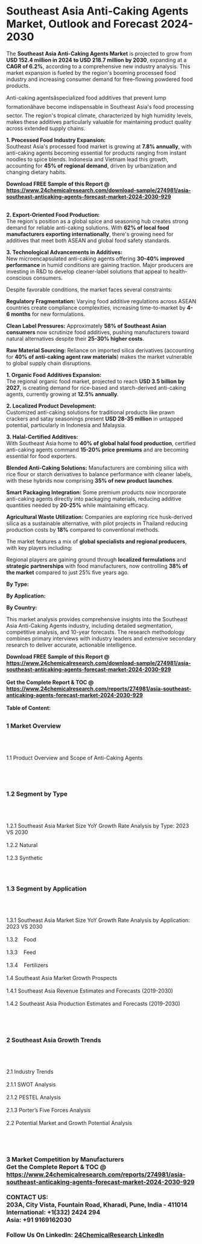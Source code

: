 <h1>Southeast Asia Anti-Caking Agents Market, Outlook and Forecast 2024-2030</h1><p>The <strong>Southeast Asia Anti-Caking Agents Market</strong> is projected to grow from <strong>USD 152.4 million in 2024 to USD 218.7 million by 2030</strong>, expanding at a <strong>CAGR of 6.2%</strong>, according to a comprehensive new industry analysis. This market expansion is fueled by the region's booming processed food industry and increasing consumer demand for free-flowing powdered food products.</p><p>Anti-caking agentsâspecialized food additives that prevent lump formationâhave become indispensable in Southeast Asia's food processing sector. The region's tropical climate, characterized by high humidity levels, makes these additives particularly valuable for maintaining product quality across extended supply chains.</p><p><strong>1. Processed Food Industry Expansion:</strong><br>
Southeast Asia's processed food market is growing at <strong>7.8% annually</strong>, with anti-caking agents becoming essential for products ranging from instant noodles to spice blends. Indonesia and Vietnam lead this growth, accounting for <strong>45% of regional demand</strong>, driven by urbanization and changing dietary habits.</p><div><b>Download FREE Sample of this Report @ 
            <a href="https://www.24chemicalresearch.com/download-sample/274981/asia-southeast-anticaking-agents-forecast-market-2024-2030-929">
            https://www.24chemicalresearch.com/download-sample/274981/asia-southeast-anticaking-agents-forecast-market-2024-2030-929</a></b></div><br><p><strong>2. Export-Oriented Food Production:</strong><br>
The region's position as a global spice and seasoning hub creates strong demand for reliable anti-caking solutions. With <strong>62% of local food manufacturers exporting internationally</strong>, there's growing need for additives that meet both ASEAN and global food safety standards.</p><p><strong>3. Technological Advancements in Additives:</strong><br>
New microencapsulated anti-caking agents offering <strong>30-40% improved performance</strong> in humid conditions are gaining traction. Major producers are investing in R&amp;D to develop cleaner-label solutions that appeal to health-conscious consumers.</p><p>Despite favorable conditions, the market faces several constraints:</p><p><strong>Regulatory Fragmentation:</strong> Varying food additive regulations across ASEAN countries create compliance complexities, increasing time-to-market by <strong>4-6 months</strong> for new formulations.</p><p><strong>Clean Label Pressures:</strong> Approximately <strong>58% of Southeast Asian consumers</strong> now scrutinize food additives, pushing manufacturers toward natural alternatives despite their <strong>25-30% higher costs</strong>.</p><p><strong>Raw Material Sourcing:</strong> Reliance on imported silica derivatives (accounting for <strong>40% of anti-caking agent raw materials</strong>) makes the market vulnerable to global supply chain disruptions.</p><p><strong>1. Organic Food Additives Expansion:</strong><br>
The regional organic food market, projected to reach <strong>USD 3.5 billion by 2027</strong>, is creating demand for rice-based and starch-derived anti-caking agents, currently growing at <strong>12.5% annually</strong>.</p><p><strong>2. Localized Product Development:</strong><br>
Customized anti-caking solutions for traditional products like prawn crackers and satay seasonings present <strong>USD 28-35 million</strong> in untapped potential, particularly in Indonesia and Malaysia.</p><p><strong>3. Halal-Certified Additives:</strong><br>
With Southeast Asia home to <strong>40% of global halal food production</strong>, certified anti-caking agents command <strong>15-20% price premiums</strong> and are becoming essential for food exporters.</p><p><strong>Blended Anti-Caking Solutions:</strong> Manufacturers are combining silica with rice flour or starch derivatives to balance performance with cleaner labels, with these hybrids now comprising <strong>35% of new product launches</strong>.</p><p><strong>Smart Packaging Integration:</strong> Some premium products now incorporate anti-caking agents directly into packaging materials, reducing additive quantities needed by <strong>20-25%</strong> while maintaining efficacy.</p><p><strong>Agricultural Waste Utilization:</strong> Companies are exploring rice husk-derived silica as a sustainable alternative, with pilot projects in Thailand reducing production costs by <strong>18%</strong> compared to conventional methods.</p><p>The market features a mix of <strong>global specialists and regional producers</strong>, with key players including:</p><p>Regional players are gaining ground through <strong>localized formulations</strong> and <strong>strategic partnerships</strong> with food manufacturers, now controlling <strong>38% of the market</strong> compared to just 25% five years ago.</p><p><strong>By Type:</strong></p><p><strong>By Application:</strong></p><p><strong>By Country:</strong></p><p>This market analysis provides comprehensive insights into the Southeast Asia Anti-Caking Agents industry, including detailed segmentation, competitive analysis, and 10-year forecasts. The research methodology combines primary interviews with industry leaders and extensive secondary research to deliver accurate, actionable intelligence.</p><div><b>Download FREE Sample of this Report @ 
            <a href="https://www.24chemicalresearch.com/download-sample/274981/asia-southeast-anticaking-agents-forecast-market-2024-2030-929">
            https://www.24chemicalresearch.com/download-sample/274981/asia-southeast-anticaking-agents-forecast-market-2024-2030-929</a></b></div><br><div><b>Get the Complete Report & TOC @ 
            <a href="https://www.24chemicalresearch.com/reports/274981/asia-southeast-anticaking-agents-forecast-market-2024-2030-929">
            https://www.24chemicalresearch.com/reports/274981/asia-southeast-anticaking-agents-forecast-market-2024-2030-929</a></b></div><br>
            <b>Table of Content:</b><p><h2><span style="font-size:16px"><strong>1 Market Overview&nbsp;&nbsp; &nbsp;</strong></span></h2><br />
<br />
<p>1.1 Product Overview and Scope of Anti-Caking Agents&nbsp;</p><br />
<br />
<h2><strong><span style="font-size:16px">1.2 Segment by Type&nbsp;&nbsp; &nbsp;</span></strong></h2><br />
<br />
<p>1.2.1 Southeast Asia Market Size YoY Growth Rate Analysis by Type: 2023 VS 2030&nbsp;&nbsp; &nbsp;<br /><br />
1.2.2 Natural&nbsp;&nbsp; &nbsp;<br /><br />
1.2.3 Synthetic<br /><br />
<br />
<h2><span style="font-size:16px"><strong>1.3 Segment by Application&nbsp;&nbsp;</strong></span></h2><br />
<br />
<p>1.3.1 Southeast Asia Market Size YoY Growth Rate Analysis by Application: 2023 VS 2030&nbsp;&nbsp; &nbsp;<br /><br />
1.3.2&nbsp;&nbsp; &nbsp;Food<br /><br />
1.3.3&nbsp;&nbsp; &nbsp;Feed<br /><br />
1.3.4&nbsp;&nbsp; &nbsp;Fertilizers<br /><br />
1.4 Southeast Asia Market Growth Prospects&nbsp;&nbsp; &nbsp;<br /><br />
1.4.1 Southeast Asia Revenue Estimates and Forecasts (2019-2030)&nbsp;&nbsp; &nbsp;<br /><br />
1.4.2 Southeast Asia Production Estimates and Forecasts (2019-2030)&nbsp;&nbsp;</p><br />
<br />
<h2><span style="font-size:16px"><strong>2 Southeast Asia Growth Trends&nbsp;&nbsp; &nbsp;</strong></span></h2><br />
<br />
<p>2.1 Industry Trends&nbsp;&nbsp; &nbsp;<br /><br />
2.1.1 SWOT Analysis&nbsp;&nbsp; &nbsp;<br /><br />
2.1.2 PESTEL Analysis&nbsp;&nbsp; &nbsp;<br /><br />
2.1.3 Porter&rsquo;s Five Forces Analysis&nbsp;&nbsp; &nbsp;<br /><br />
2.2 Potential Market and Growth Potential Analysis&nbsp;&nbsp; &nbsp;</p><br />
<br />
<h2><span style="font-size:16px"><strong>3 Market Competition by Manufacturers&nbsp;&nbsp; </s</p><div><b>Get the Complete Report & TOC @ 
            <a href="https://www.24chemicalresearch.com/reports/274981/asia-southeast-anticaking-agents-forecast-market-2024-2030-929">
            https://www.24chemicalresearch.com/reports/274981/asia-southeast-anticaking-agents-forecast-market-2024-2030-929</a></b></div><br><b>CONTACT US:</b><br>
            203A, City Vista, Fountain Road, Kharadi, Pune, India - 411014<br>
            International: +1(332) 2424 294<br>
            Asia: +91 9169162030 <br><br>
            Follow Us On LinkedIn: <a href="https://www.linkedin.com/company/24chemicalresearch/">24ChemicalResearch LinkedIn</a>